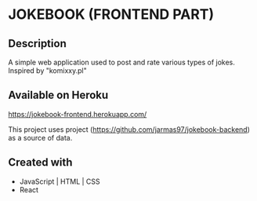 # JOKEBOOK (FRONTEND PART)

## Description
A simple web application used to post and rate various types of jokes.
Inspired by "komixxy.pl"

## Available on Heroku
https://jokebook-frontend.herokuapp.com/

This project uses project (https://github.com/jarmas97/jokebook-backend) as a source of data.

## Created with
- JavaScript | HTML | CSS
- React
